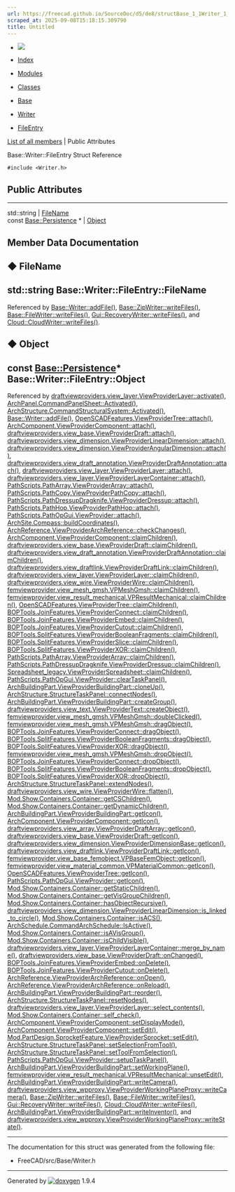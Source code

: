 ```yaml
---
url: https://freecad.github.io/SourceDoc/d5/de8/structBase_1_1Writer_1_1FileEntry.html
scraped_at: 2025-09-08T15:18:15.309790
title: Untitled
---
```


  * [ ![](https://www.freecad.org/svg/logo-freecad.svg) ](https://freecadweb.org "FreeCAD")
  * [Index](../../index.html "Index")
  * [Modules](../../modules.html "Modules list")
  * [Classes](../../annotated.html "Annotated list")

  * [Base](../../db/d07/namespaceBase.html)
  * [Writer](../../dd/d4d/classBase_1_1Writer.html)
  * [FileEntry](../../d5/de8/structBase_1_1Writer_1_1FileEntry.html)

[List of all members](../../dd/d22/structBase_1_1Writer_1_1FileEntry-members.html) | Public Attributes

Base::Writer::FileEntry Struct Reference

`#include <Writer.h>`

##  Public Attributes  
  
---  
std::string | [FileName](../../d5/de8/structBase_1_1Writer_1_1FileEntry.html#abd6c12817010758a25f9af39c2c3a70c)  
const [Base::Persistence](../../d9/d25/classBase_1_1Persistence.html) * | [Object](../../d5/de8/structBase_1_1Writer_1_1FileEntry.html#a15a35046c9bd5dad11dd5d97c18d675f)  
  
## Member Data Documentation

## ◆ FileName

std::string Base::Writer::FileEntry::FileName  
---  
  
Referenced by
[Base::Writer::addFile()](../../dd/d4d/classBase_1_1Writer.html#a253afcb774015eed79da264548ef4b55),
[Base::ZipWriter::writeFiles()](../../d9/df3/classBase_1_1ZipWriter.html#a473a5caab984aaff00f0b6dba44b6b0a),
[Base::FileWriter::writeFiles()](../../df/de4/classBase_1_1FileWriter.html#a617e36a2afd38f0317aa3b6789d48805),
[Gui::RecoveryWriter::writeFiles()](../../d9/d25/classGui_1_1RecoveryWriter.html#a943a1fe17a358266e1e6566c69c91e4c),
and
[Cloud::CloudWriter::writeFiles()](../../d0/d23/classCloud_1_1CloudWriter.html#ae10b7fa9f42a7c2b6cd73c6c9fb33b38).

## ◆ Object

const [Base::Persistence](../../d9/d25/classBase_1_1Persistence.html)*
Base::Writer::FileEntry::Object  
---  
  
Referenced by
[draftviewproviders.view_layer.ViewProviderLayer::activate()](../../d5/dcb/classdraftviewproviders_1_1view__layer_1_1ViewProviderLayer.html#a100c49f5d1966d59f546943ce6685a08),
[ArchPanel.CommandPanelSheet::Activated()](../../d1/d94/classArchPanel_1_1CommandPanelSheet.html#abed1cd5ce53c5b156683ae24b81f75e4),
[ArchStructure.CommandStructuralSystem::Activated()](../../d7/da2/classArchStructure_1_1CommandStructuralSystem.html#ad9fb6a22ed31e00ef9c24c49d987d59c),
[Base::Writer::addFile()](../../dd/d4d/classBase_1_1Writer.html#a253afcb774015eed79da264548ef4b55),
[OpenSCADFeatures.ViewProviderTree::attach()](../../df/dbf/classOpenSCADFeatures_1_1ViewProviderTree.html#a489f372b544fde950f6c94fe469ca039),
[ArchComponent.ViewProviderComponent::attach()](../../dd/d1b/classArchComponent_1_1ViewProviderComponent.html#a35e80ee0b359823d7b9cecc23481b930),
[draftviewproviders.view_base.ViewProviderDraft::attach()](../../d6/d1b/classdraftviewproviders_1_1view__base_1_1ViewProviderDraft.html#af35acb7285aa095bf670e82338c9462d),
[draftviewproviders.view_dimension.ViewProviderLinearDimension::attach()](../../dc/d15/classdraftviewproviders_1_1view__dimension_1_1ViewProviderLinearDimension.html#a6e8d37d9155778fc70b27e7d4e607f0b),
[draftviewproviders.view_dimension.ViewProviderAngularDimension::attach()](../../d5/d88/classdraftviewproviders_1_1view__dimension_1_1ViewProviderAngularDimension.html#a61b1ca60b7451140459dddaa2f2ff3db),
[draftviewproviders.view_draft_annotation.ViewProviderDraftAnnotation::attach()](../../d2/d24/classdraftviewproviders_1_1view__draft__annotation_1_1ViewProviderDraftAnnotation.html#a9d020c35cc375c2d2e91ab96c4563c8e),
[draftviewproviders.view_layer.ViewProviderLayer::attach()](../../d5/dcb/classdraftviewproviders_1_1view__layer_1_1ViewProviderLayer.html#ab2a5fd20d4ab9b7d49e3a3e4d4ac8e78),
[draftviewproviders.view_layer.ViewProviderLayerContainer::attach()](../../d1/dec/classdraftviewproviders_1_1view__layer_1_1ViewProviderLayerContainer.html#a5b25eb9ee95736d4049f5c11ea5977d0),
[PathScripts.PathArray.ViewProviderArray::attach()](../../dc/d4b/classPathScripts_1_1PathArray_1_1ViewProviderArray.html#abb70607468b63e690ee6dff23a4c3ef4),
[PathScripts.PathCopy.ViewProviderPathCopy::attach()](../../de/d45/classPathScripts_1_1PathCopy_1_1ViewProviderPathCopy.html#a7ba0a28dd4dac2a343da660cf7b8963c),
[PathScripts.PathDressupDragknife.ViewProviderDressup::attach()](../../dc/d40/classPathScripts_1_1PathDressupDragknife_1_1ViewProviderDressup.html#a302aaf7765dfd69f37d77c2e84dc0e91),
[PathScripts.PathHop.ViewProviderPathHop::attach()](../../da/dfa/classPathScripts_1_1PathHop_1_1ViewProviderPathHop.html#a28aaff1dcea04ba21c42974c68365ac3),
[PathScripts.PathOpGui.ViewProvider::attach()](../../db/df9/classPathScripts_1_1PathOpGui_1_1ViewProvider.html#a0840fdecdfbaaf3ffca3bcb866b39452),
[ArchSite.Compass::buildCoordinates()](../../d9/d61/classArchSite_1_1Compass.html#a4d1848dd6968a22f62d75ec9c71dddcd),
[ArchReference.ViewProviderArchReference::checkChanges()](../../d2/dfd/classArchReference_1_1ViewProviderArchReference.html#ab6a807091ea186d4252888a09f6b41ba),
[ArchComponent.ViewProviderComponent::claimChildren()](../../dd/d1b/classArchComponent_1_1ViewProviderComponent.html#a05a3bbd9534c922df9943f971fd60bf2),
[draftviewproviders.view_base.ViewProviderDraft::claimChildren()](../../d6/d1b/classdraftviewproviders_1_1view__base_1_1ViewProviderDraft.html#af0b551826340210d20874aa39175d3d5),
[draftviewproviders.view_draft_annotation.ViewProviderDraftAnnotation::claimChildren()](../../d2/d24/classdraftviewproviders_1_1view__draft__annotation_1_1ViewProviderDraftAnnotation.html#a588193f8dd5a57aae96a9571459b8e37),
[draftviewproviders.view_draftlink.ViewProviderDraftLink::claimChildren()](../../d1/d79/classdraftviewproviders_1_1view__draftlink_1_1ViewProviderDraftLink.html#a41b6cffae3663a58647a9227c4e1664a),
[draftviewproviders.view_layer.ViewProviderLayer::claimChildren()](../../d5/dcb/classdraftviewproviders_1_1view__layer_1_1ViewProviderLayer.html#a8123f33a456b8fefa43a42fd11b82aa0),
[draftviewproviders.view_wire.ViewProviderWire::claimChildren()](../../da/dd2/classdraftviewproviders_1_1view__wire_1_1ViewProviderWire.html#a13e60e240bfcc6a291b5cf450367ad73),
[femviewprovider.view_mesh_gmsh.VPMeshGmsh::claimChildren()](../../df/dbc/classfemviewprovider_1_1view__mesh__gmsh_1_1VPMeshGmsh.html#a56cb33c198c8ed418656815f3d8c7abc),
[femviewprovider.view_result_mechanical.VPResultMechanical::claimChildren()](../../d7/d8f/classfemviewprovider_1_1view__result__mechanical_1_1VPResultMechanical.html#ab355e3a1025ce59b6797302f29c6d0c1),
[OpenSCADFeatures.ViewProviderTree::claimChildren()](../../df/dbf/classOpenSCADFeatures_1_1ViewProviderTree.html#aa51082a21dda8cd8ac4bfc75b8107936),
[BOPTools.JoinFeatures.ViewProviderConnect::claimChildren()](../../da/d91/classBOPTools_1_1JoinFeatures_1_1ViewProviderConnect.html#a2d75d1b98bfa1e05bbedc171ec608893),
[BOPTools.JoinFeatures.ViewProviderEmbed::claimChildren()](../../dc/d41/classBOPTools_1_1JoinFeatures_1_1ViewProviderEmbed.html#a468ee613f1d258009912c0f46dda8fdc),
[BOPTools.JoinFeatures.ViewProviderCutout::claimChildren()](../../d4/d85/classBOPTools_1_1JoinFeatures_1_1ViewProviderCutout.html#a4a0700249e2817cbe2f9c8b6e5b6f283),
[BOPTools.SplitFeatures.ViewProviderBooleanFragments::claimChildren()](../../d0/d5a/classBOPTools_1_1SplitFeatures_1_1ViewProviderBooleanFragments.html#a0905dfd15884082d80692f0923c87a93),
[BOPTools.SplitFeatures.ViewProviderSlice::claimChildren()](../../d5/d19/classBOPTools_1_1SplitFeatures_1_1ViewProviderSlice.html#a45243295181580dda3d489d0342026ed),
[BOPTools.SplitFeatures.ViewProviderXOR::claimChildren()](../../d9/de4/classBOPTools_1_1SplitFeatures_1_1ViewProviderXOR.html#a0895ad8a44b7eedf3d6a3fe62d74d13d),
[PathScripts.PathArray.ViewProviderArray::claimChildren()](../../dc/d4b/classPathScripts_1_1PathArray_1_1ViewProviderArray.html#a72d7ebded8be896fc0fa0bbb51a9bad2),
[PathScripts.PathDressupDragknife.ViewProviderDressup::claimChildren()](../../dc/d40/classPathScripts_1_1PathDressupDragknife_1_1ViewProviderDressup.html#a4f777850f1b59aca4952abde91a7ccc5),
[Spreadsheet_legacy.ViewProviderSpreadsheet::claimChildren()](../../d6/d84/classSpreadsheet__legacy_1_1ViewProviderSpreadsheet.html#a75aee00167480ff54cda421089caf2b3),
[PathScripts.PathOpGui.ViewProvider::clearTaskPanel()](../../db/df9/classPathScripts_1_1PathOpGui_1_1ViewProvider.html#a0f0a681075169c842b6ef664d12e299f),
[ArchBuildingPart.ViewProviderBuildingPart::cloneUp()](../../d8/dbf/classArchBuildingPart_1_1ViewProviderBuildingPart.html#a6366b98cd7014623882d0445b0793949),
[ArchStructure.StructureTaskPanel::connectNodes()](../../df/d40/classArchStructure_1_1StructureTaskPanel.html#a7fc1254310c33bcf68f2809b5c827d64),
[ArchBuildingPart.ViewProviderBuildingPart::createGroup()](../../d8/dbf/classArchBuildingPart_1_1ViewProviderBuildingPart.html#a0b72fbb5f93798cf75d6a232fb4b6a78),
[draftviewproviders.view_text.ViewProviderText::createObject()](../../db/dd9/classdraftviewproviders_1_1view__text_1_1ViewProviderText.html#a099b67b0359be25643d8abb175a6abfd),
[femviewprovider.view_mesh_gmsh.VPMeshGmsh::doubleClicked()](../../df/dbc/classfemviewprovider_1_1view__mesh__gmsh_1_1VPMeshGmsh.html#ab143d9b2417322495c5f98fa265ecacc),
[femviewprovider.view_mesh_gmsh.VPMeshGmsh::dragObject()](../../df/dbc/classfemviewprovider_1_1view__mesh__gmsh_1_1VPMeshGmsh.html#a41f4eeda1719d09e0db2a3b402cb5a56),
[BOPTools.JoinFeatures.ViewProviderConnect::dragObject()](../../da/d91/classBOPTools_1_1JoinFeatures_1_1ViewProviderConnect.html#a06e7f838195463e1b2d5e5eabc29d290),
[BOPTools.SplitFeatures.ViewProviderBooleanFragments::dragObject()](../../d0/d5a/classBOPTools_1_1SplitFeatures_1_1ViewProviderBooleanFragments.html#a32dd55908ef2535cad23580b9d8596be),
[BOPTools.SplitFeatures.ViewProviderXOR::dragObject()](../../d9/de4/classBOPTools_1_1SplitFeatures_1_1ViewProviderXOR.html#a09cd02ab0ba914e57cd2ece69fe77326),
[femviewprovider.view_mesh_gmsh.VPMeshGmsh::dropObject()](../../df/dbc/classfemviewprovider_1_1view__mesh__gmsh_1_1VPMeshGmsh.html#a29495e1ff56538caae1715408927c1b0),
[BOPTools.JoinFeatures.ViewProviderConnect::dropObject()](../../da/d91/classBOPTools_1_1JoinFeatures_1_1ViewProviderConnect.html#a3b5606e9058d9a40e2748a919c52e0d7),
[BOPTools.SplitFeatures.ViewProviderBooleanFragments::dropObject()](../../d0/d5a/classBOPTools_1_1SplitFeatures_1_1ViewProviderBooleanFragments.html#a233cc2803b0ee265b53c9925888e9de1),
[BOPTools.SplitFeatures.ViewProviderXOR::dropObject()](../../d9/de4/classBOPTools_1_1SplitFeatures_1_1ViewProviderXOR.html#a2a72acfa817cfd748982012c93fbd146),
[ArchStructure.StructureTaskPanel::extendNodes()](../../df/d40/classArchStructure_1_1StructureTaskPanel.html#a9ec5f0d27353c9cfed0826e541374f42),
[draftviewproviders.view_wire.ViewProviderWire::flatten()](../../da/dd2/classdraftviewproviders_1_1view__wire_1_1ViewProviderWire.html#a15505f930754af9e7bbff1aafe36249b),
[Mod.Show.Containers.Container::getCSChildren()](../../db/d52/classMod_1_1Show_1_1Containers_1_1Container.html#a3687b82f3a4172c04d80a17ef53b05b7),
[Mod.Show.Containers.Container::getDynamicChildren()](../../db/d52/classMod_1_1Show_1_1Containers_1_1Container.html#aecd0ce4fde06f71204eb5c611dd68840),
[ArchBuildingPart.ViewProviderBuildingPart::getIcon()](../../d8/dbf/classArchBuildingPart_1_1ViewProviderBuildingPart.html#ada13727d3aea660f86f34f5df06b0aea),
[ArchComponent.ViewProviderComponent::getIcon()](../../dd/d1b/classArchComponent_1_1ViewProviderComponent.html#a82a5ba6de8551331198da2ba601e4bc2),
[draftviewproviders.view_array.ViewProviderDraftArray::getIcon()](../../dd/def/classdraftviewproviders_1_1view__array_1_1ViewProviderDraftArray.html#a2b7965750ecea6c17f44550bd2660a32),
[draftviewproviders.view_base.ViewProviderDraft::getIcon()](../../d6/d1b/classdraftviewproviders_1_1view__base_1_1ViewProviderDraft.html#a200d7d3a9327ed8bbecf19cfac5c928e),
[draftviewproviders.view_dimension.ViewProviderDimensionBase::getIcon()](../../d6/d45/classdraftviewproviders_1_1view__dimension_1_1ViewProviderDimensionBase.html#acb3d1b672982c5750e2b4c7c4f0d063c),
[draftviewproviders.view_draftlink.ViewProviderDraftLink::getIcon()](../../d1/d79/classdraftviewproviders_1_1view__draftlink_1_1ViewProviderDraftLink.html#a30a8b44b0c675a7a300309e96417498e),
[femviewprovider.view_base_femobject.VPBaseFemObject::getIcon()](../../d0/d48/classfemviewprovider_1_1view__base__femobject_1_1VPBaseFemObject.html#af07b44b252f1be263ffd71892a8d9b20),
[femviewprovider.view_material_common.VPMaterialCommon::getIcon()](../../d8/df6/classfemviewprovider_1_1view__material__common_1_1VPMaterialCommon.html#aa19df62fbdb89b9ee863dce098d229da),
[OpenSCADFeatures.ViewProviderTree::getIcon()](../../df/dbf/classOpenSCADFeatures_1_1ViewProviderTree.html#ad8bf05f7bcbfef30282e646631acf36f),
[PathScripts.PathOpGui.ViewProvider::getIcon()](../../db/df9/classPathScripts_1_1PathOpGui_1_1ViewProvider.html#a6154aebd4655ece396c2ea0bacf6d415),
[Mod.Show.Containers.Container::getStaticChildren()](../../db/d52/classMod_1_1Show_1_1Containers_1_1Container.html#a083f7249986230ffb0069cb038095de7),
[Mod.Show.Containers.Container::getVisGroupChildren()](../../db/d52/classMod_1_1Show_1_1Containers_1_1Container.html#ad66cc3e90a04483f43e0455444e7c3e7),
[Mod.Show.Containers.Container::hasObjectRecursive()](../../db/d52/classMod_1_1Show_1_1Containers_1_1Container.html#a6eae499efb1d78a62ceae274d4a6c0f1),
[draftviewproviders.view_dimension.ViewProviderLinearDimension::is_linked_to_circle()](../../dc/d15/classdraftviewproviders_1_1view__dimension_1_1ViewProviderLinearDimension.html#aaae3dfca7794451c171ebd03b69af75f),
[Mod.Show.Containers.Container::isACS()](../../db/d52/classMod_1_1Show_1_1Containers_1_1Container.html#aec1b5743b2103cf4ee93d7d8e23a7780),
[ArchSchedule.CommandArchSchedule::IsActive()](../../d3/d2d/classArchSchedule_1_1CommandArchSchedule.html#aea4e379076ac7837ef44222df95fd97a),
[Mod.Show.Containers.Container::isAVisGroup()](../../db/d52/classMod_1_1Show_1_1Containers_1_1Container.html#a5e85a6f770a25900a637717dd3fd0885),
[Mod.Show.Containers.Container::isChildVisible()](../../db/d52/classMod_1_1Show_1_1Containers_1_1Container.html#ad46933cfaeeb44b002cb51bcf7c03e90),
[draftviewproviders.view_layer.ViewProviderLayerContainer::merge_by_name()](../../d1/dec/classdraftviewproviders_1_1view__layer_1_1ViewProviderLayerContainer.html#a05e04faac4d4e363cc32bbc80e21a790),
[draftviewproviders.view_base.ViewProviderDraft::onChanged()](../../d6/d1b/classdraftviewproviders_1_1view__base_1_1ViewProviderDraft.html#a97a75182f0c1f89d1140bfd91b0f72e2),
[BOPTools.JoinFeatures.ViewProviderEmbed::onDelete()](../../dc/d41/classBOPTools_1_1JoinFeatures_1_1ViewProviderEmbed.html#ae1df13f2bec676a45397e3a522246588),
[BOPTools.JoinFeatures.ViewProviderCutout::onDelete()](../../d4/d85/classBOPTools_1_1JoinFeatures_1_1ViewProviderCutout.html#a2665fc3bd0ffe461f9e3a8add08fe5fb),
[ArchReference.ViewProviderArchReference::onOpen()](../../d2/dfd/classArchReference_1_1ViewProviderArchReference.html#a61e3b48c424bfa0bf63e0a53f8c9ef2d),
[ArchReference.ViewProviderArchReference::onReload()](../../d2/dfd/classArchReference_1_1ViewProviderArchReference.html#ac1595166c3d83f9fca7d584a5cd0de82),
[ArchBuildingPart.ViewProviderBuildingPart::reorder()](../../d8/dbf/classArchBuildingPart_1_1ViewProviderBuildingPart.html#a6c9e0e73fdbdc24fefd4b1a116028fae),
[ArchStructure.StructureTaskPanel::resetNodes()](../../df/d40/classArchStructure_1_1StructureTaskPanel.html#a80f7f79284c7da706d4383f122e02d2d),
[draftviewproviders.view_layer.ViewProviderLayer::select_contents()](../../d5/dcb/classdraftviewproviders_1_1view__layer_1_1ViewProviderLayer.html#a68e11d79df17d156a11e517b2e4502a9),
[Mod.Show.Containers.Container::self_check()](../../db/d52/classMod_1_1Show_1_1Containers_1_1Container.html#a8d9f9bcbb3075bae260f27d662758dd7),
[ArchComponent.ViewProviderComponent::setDisplayMode()](../../dd/d1b/classArchComponent_1_1ViewProviderComponent.html#aa0542b1ecb134c494a26706a5f41d099),
[ArchComponent.ViewProviderComponent::setEdit()](../../dd/d1b/classArchComponent_1_1ViewProviderComponent.html#aead5dc101b4fb331c6905a022017846d),
[Mod.PartDesign.SprocketFeature.ViewProviderSprocket::setEdit()](../../da/d59/classMod_1_1PartDesign_1_1SprocketFeature_1_1ViewProviderSprocket.html#aa6d4cdd2dac11b7da5f1e3332a28c1fc),
[ArchStructure.StructureTaskPanel::setSelectionFromTool()](../../df/d40/classArchStructure_1_1StructureTaskPanel.html#ac80cd7068ded6e0fa2ceaa7c7fbfacf4),
[ArchStructure.StructureTaskPanel::setToolFromSelection()](../../df/d40/classArchStructure_1_1StructureTaskPanel.html#aaf6f1a737e2e9b8b1c685ffe4b88c489),
[PathScripts.PathOpGui.ViewProvider::setupTaskPanel()](../../db/df9/classPathScripts_1_1PathOpGui_1_1ViewProvider.html#a5ed23a9193fce9cd04149a0e0920ebd9),
[ArchBuildingPart.ViewProviderBuildingPart::setWorkingPlane()](../../d8/dbf/classArchBuildingPart_1_1ViewProviderBuildingPart.html#ace07507d5e9696c6fc3603cbbcf0fa09),
[femviewprovider.view_result_mechanical.VPResultMechanical::unsetEdit()](../../d7/d8f/classfemviewprovider_1_1view__result__mechanical_1_1VPResultMechanical.html#a16c06fb14a5a7d3e3a4063a218dc7a40),
[ArchBuildingPart.ViewProviderBuildingPart::writeCamera()](../../d8/dbf/classArchBuildingPart_1_1ViewProviderBuildingPart.html#a3b1b1c7b54a861a46eab90dd1fdbc49c),
[draftviewproviders.view_wpproxy.ViewProviderWorkingPlaneProxy::writeCamera()](../../da/dbf/classdraftviewproviders_1_1view__wpproxy_1_1ViewProviderWorkingPlaneProxy.html#abd46fb66b0e0bd5d23dc238cf427f3a5),
[Base::ZipWriter::writeFiles()](../../d9/df3/classBase_1_1ZipWriter.html#a473a5caab984aaff00f0b6dba44b6b0a),
[Base::FileWriter::writeFiles()](../../df/de4/classBase_1_1FileWriter.html#a617e36a2afd38f0317aa3b6789d48805),
[Gui::RecoveryWriter::writeFiles()](../../d9/d25/classGui_1_1RecoveryWriter.html#a943a1fe17a358266e1e6566c69c91e4c),
[Cloud::CloudWriter::writeFiles()](../../d0/d23/classCloud_1_1CloudWriter.html#ae10b7fa9f42a7c2b6cd73c6c9fb33b38),
[ArchBuildingPart.ViewProviderBuildingPart::writeInventor()](../../d8/dbf/classArchBuildingPart_1_1ViewProviderBuildingPart.html#ae11999336601ac7fd9927d433b9f6884),
and
[draftviewproviders.view_wpproxy.ViewProviderWorkingPlaneProxy::writeState()](../../da/dbf/classdraftviewproviders_1_1view__wpproxy_1_1ViewProviderWorkingPlaneProxy.html#aa67186706faef974f14da09b45a94ca0).

* * *

The documentation for this struct was generated from the following file:

  * FreeCAD/src/Base/Writer.h

* * *

Generated by
[![doxygen](../../doxygen.svg)](https://www.doxygen.org/index.html) 1.9.4

